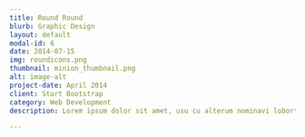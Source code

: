 ```yaml
---
title: Round Round
blurb: Graphic Design
layout: default
modal-id: 6
date: 2014-07-15
img: roundicons.png
thumbnail: minion_thumbnail.png
alt: image-alt
project-date: April 2014
client: Start Bootstrap
category: Web Development
description: Lorem ipsum dolor sit amet, usu cu alterum nominavi lobortis. At duo novum diceret. Tantas apeirian vix et, usu sanctus postulant inciderint ut, populo diceret necessitatibus in vim. Cu eum dicam feugiat noluisse.

---
```

